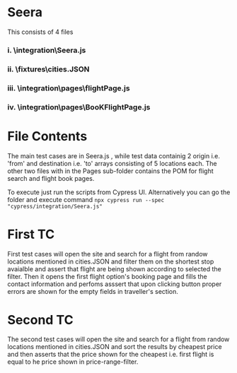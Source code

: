 # Seera

This consists of 4 files

  ### i.    \integration\Seera.js 
  
  ### ii.   \fixtures\cities.JSON
  
  ### iii.  \integration\pages\flightPage.js
  
  ### iv.   \integration\pages\BooKFlightPage.js
  
  
# File Contents
The main test cases are in Seera.js , while test data containig 2 origin i.e. 'from' and destination i.e. 'to' arrays consisting of 5 locations each.
The other two files with in the Pages sub-folder contains the POM for flight search and flight book pages.


To execute just run the scripts from Cypress UI. Alternatively you can go the folder and execute command `npx cypress run --spec "cypress/integration/Seera.js"`


# First TC
First test cases will open the site and search for a flight from randow locations mentioned in cities.JSON and filter them on the shortest stop avaialble and assert that flight are being shown according to selected the filter. Then it opens the first flight option's booking page and fills the contact information and perfoms asssert that upon clicking button proper errors are shown for the empty fields in traveller's section.


# Second TC
The second test cases will open the site and search for a flight from randow locations mentioned in cities.JSON and sort the results by cheapest price and then asserts that the price shown for the cheapest i.e. first flight is equal to he price shown in price-range-filter.

